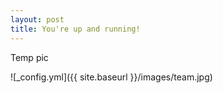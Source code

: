 ```yaml
---
layout: post
title: You're up and running!
---
```


Temp pic

![_config.yml]({{ site.baseurl }}/images/team.jpg)
